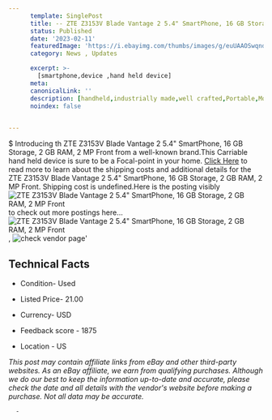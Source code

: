 ```yaml
---
      template: SinglePost
      title: -- ZTE Z3153V Blade Vantage 2 5.4" SmartPhone, 16 GB Storage, 2 GB RAM, 2 MP Front
      status: Published
      date: '2023-02-11'
      featuredImage: 'https://i.ebayimg.com/thumbs/images/g/euUAAOSwqndizHWn/s-l225.jpg'
      category: News , Updates

      excerpt: >-
        [smartphone,device ,hand held device]
      meta:
      canonicalLink: ''
      description: [handheld,industrially made,well crafted,Portable,Mobile,Compact,Convenient,Lightweight,Maneuverable,Man-portable,Miniature,Carriable,Hand-held,Light,Holdable,Transportable,Mobile device,Pocket-sized,On-the-go,Wireless,Cordless,Compact size,Convenient size, smartphone,device ,hand held device]
      noindex: false
      

---
```

$
      Introducing th ZTE Z3153V Blade Vantage 2 5.4" SmartPhone, 16 GB Storage, 2 GB RAM, 2 MP Front from a well-known brand.This Carriable hand held device is sure to be a Focal-point in your home. [Click Here](https://www.ebay.com/itm/255625348454?hash=item3b84754566%3Ag%3AeuUAAOSwqndizHWn&mkevt=1&mkcid=1&mkrid=711-53200-19255-0&campid=%253CePNCampaignId%253E&customid=%253CreferenceId%253E&toolid=10049) to read more to learn about the shipping costs and additional details for the ZTE Z3153V Blade Vantage 2 5.4" SmartPhone, 16 GB Storage, 2 GB RAM, 2 MP Front. Shipping cost is undefined.Here is the posting visibly ![ZTE Z3153V Blade Vantage 2 5.4" SmartPhone, 16 GB Storage, 2 GB RAM, 2 MP Front](https://i.ebayimg.com/thumbs/images/g/euUAAOSwqndizHWn/s-l225.jpg) to check out more postings here... ![ZTE Z3153V Blade Vantage 2 5.4" SmartPhone, 16 GB Storage, 2 GB RAM, 2 MP Front](https://i.ebayimg.com/images/g/euUAAOSwqndizHWn/s-l1600.jpg), ![check vendor page](https://origin-galleryplus.ebayimg.com/ws/web/255625348454_2_0_1/225x225.jpg,https://origin-galleryplus.ebayimg.com/ws/web/255625348454_3_0_1/225x225.jpg,https://origin-galleryplus.ebayimg.com/ws/web/255625348454_4_0_1/225x225.jpg,https://origin-galleryplus.ebayimg.com/ws/web/255625348454_5_0_1/225x225.jpg,https://origin-galleryplus.ebayimg.com/ws/web/255625348454_6_0_1/225x225.jpg)'

      

 ## Technical Facts 



     
      

 - Condition- Used 


      

 - Listed Price- 21.00 


      

 - Currency- USD 


      

 - Feedback score - 1875 


      

 - Location - US 


      
      

 *_This post may contain affiliate links from eBay and other third-party websites. As an eBay affiliate, we earn from qualifying purchases. Although we do our best to keep the information up-to-date and accurate, please check the date and all details with the vendor's website before making a purchase. Not all data may be accurate._*




      -

